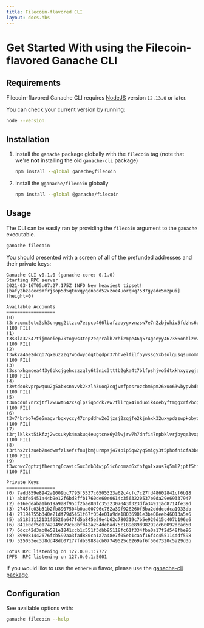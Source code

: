 ```yaml
---
title: Filecoin-flavored CLI
layout: docs.hbs
---
```

# Get Started With using the Filecoin-flavored Ganache CLI

## Requirements

Filecoin-flavored Ganache CLI requires [NodeJS](https://nodejs.org) version `12.13.0` or later.

You can check your current version by running:

```bash
node --version
```

## Installation

1. Install the `ganache` package globally with the `filecoin` tag (note that we're **not** installing the old `ganache-cli` package)
   ```bash
   npm install --global ganache@filecoin
   ```
1. Install the `@ganache/filecoin` globally
   ```bash
   npm install --global @ganache/filecoin
   ```

## Usage

The CLI can be easily ran by providing the `filecoin` argument to the `ganache` executable.

```bash
ganache filecoin
```

You should presented with a screen of all of the prefunded addresses and their private keys:

```
Ganache CLI v0.1.0 (ganache-core: 0.1.0)
Starting RPC server
2021-03-16T05:07:27.175Z INFO New heaviest tipset! [bafy2bzacecsmfrjsop5d5qtmxqyqenodd52xzoe4uorqkq7537gyade5mzpui] (height=0)

Available Accounts
==================
(0) t3rvcqmc5otc3sh3cngqg2ttzcu7ezpco466lbafzaoygxvnzsw7e7n2zbjwhiv5fdzhs6uxm2qckwt6lp5wga (100 FIL)
(1) t3s3la37547tijmoeiep7ktogws3tep2eqrralh7rhi2mpe46q574gceyy467356onblzvwf7ejlelo2rdsg4q (100 FIL)
(2) t3wk7a46e2dcqb7qxeuz2zq7wodwycdgtbgdpr37hhvelfilf5yvssg5xbsolgusqsumomtmtqhnobh4carhyq (100 FIL)
(3) t3ssnxhgmcea443y6bkcjgehxzzzqly6t3nic3tttb2gka4t7blfpshjvo5dtxkhxyqygja5b2vn5evont2nda (100 FIL)
(4) t3vtdookvprpwquu2g5abxsnnvvk2kzlh3uoq7cqjvmfposrozcbm6pm26xuo63wbypvbdecgyqpbxmuqpsela (100 FIL)
(5) t3u6cdui7nrxjtfl2wuwt642xsqlpziqodck7ew7fllrgx4induoik4oebyftmggxrf2bcgaaei7ngnnoc744q (100 FIL)
(6) t3v74brbo7e5e5nagvrbgxyccy47znpddhw2e3jzsj2zqjfe2kjnhxk32uxypdzzwpkobyzalsfhx3dfh6g4ea (100 FIL)
(7) t3rjlklkxt5ikfzj2wcsukyk4makuq4eugtcnx6y3lwjrw7h7dnfi47npbklvrjbyqe3vxpacpcupukacjvd2q (100 FIL)
(8) t3rihx2zizueb7n4dwmfzlsefzfnujbmjurmpsj474pip5qw2yq5migy3t5phofnicfa3bewvan5kwz3mxz7kq (100 FIL)
(9) t3wxnwc7gptzjfherhrg6cavic5uc3nb34wjp5ic6comad6xfnfgalxaus7q5ml2jptf5tisuuovogxjqh4jaq (100 FIL)

Private Keys
==================
(0) 7add859e8942a1009bc7795f5537c6505323a62c4cfc7c27fd48602841cf6b18
(1) ab8fe5451a44b9e12f6bd8ffb1760de60e0614c3563220537e0da29e69337947
(2) e16edeaba1b619a9a8f95cf2bae80fc3532307043f323dfa34911ad8714fe39d
(3) 2745fc03b31b2fb8907504b0aa00796c762a39f928260f5ba2dddccdca1933db
(4) 27194755b340e21df79d5451f67f054e01a9de18036901e3be08eeb46013a5a6
(5) a51831112131f6520a647fd5a845e39e4b62c780319c7b5e929d15c407b196e6
(6) 841e0ef5e1742949c79ce8bfd42a254debad75c189e89d98292cc60092dcad50
(7) 6dcc42d3ab8e581e1841ccb1c551f3dbb95118fc61f334fba0a17f2d548fbe96
(8) 899081442676fcb592aa3fad880ca1a7a48e7f05eb1caaf16f4c455114ddf598
(9) 525053ec3d8dd48db07177fdb5988acb07749525c0269af6f50d7320c5a29d3b

Lotus RPC listening on 127.0.0.1:7777
IPFS  RPC listening on 127.0.0.1:5001
```

If you would like to use the `ethereum` flavor, please use the [ganache-cli package](https://npmjs.com/package/ganache-cli).

## Configuration

See available options with:

```bash
ganache filecoin --help
```
